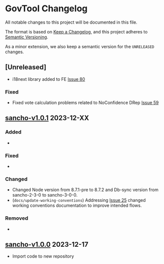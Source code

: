 # GovTool Changelog

All notable changes to this project will be documented in this file.

The format is based on [Keep a Changelog](https://keepachangelog.com/en/1.0.0/),
and this project adheres to [Semantic Versioning](https://semver.org/spec/v2.0.0.html).

As a minor extension, we also keep a semantic version for the `UNRELEASED`
changes.

## [Unreleased]

- i18next library added to FE [Issue 80](https://github.com/IntersectMBO/govtool/issues/80)

### Fixed

- Fixed vote calculation problems related to NoConfidence DRep [Issue 59](https://github.com/IntersectMBO/govtool/issues/59)

## [sancho-v1.0.1](https://github.com/IntersectMBO/govtool/releases/tag/sancho-v1.0.1) 2023-12-XX

### Added

-

### Fixed

-

### Changed

- Changed Node version from 8.7.1-pre to 8.7.2 and Db-sync version from sancho-2-3-0 to sancho-3-0-0.
- (`docs/update-working-conventions`) Addressing [Issue 25](https://github.com/IntersectMBO/govtool/issues/25) changed working conventions documentation to improve intended flows.

### Removed

-

## [sancho-v1.0.0](https://github.com/IntersectMBO/govtool/releases/tag/sancho-v1.0.0) 2023-12-17

- Import code to new repository

